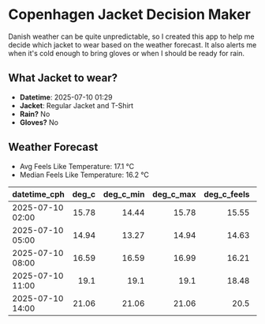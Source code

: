 
# Copenhagen Jacket Decision Maker

Danish weather can be quite unpredictable, so I created this app to help me decide which jacket to wear based on the weather forecast. 
It also alerts me when it's cold enough to bring gloves or when I should be ready for rain.

## What Jacket to wear?

- **Datetime**: 2025-07-10 01:29
- **Jacket**: Regular Jacket and T-Shirt
- **Rain?** No
- **Gloves?** No

## Weather Forecast
- Avg Feels Like Temperature: 17.1 °C
- Median Feels Like Temperature: 16.2 °C

| datetime_cph     |   deg_c |   deg_c_min |   deg_c_max |   deg_c_feels | weather   | wind   | rain   |
|:-----------------|--------:|------------:|------------:|--------------:|:----------|:-------|:-------|
| 2025-07-10 02:00 |   15.78 |       14.44 |       15.78 |         15.55 | Clouds    | Low    | None   |
| 2025-07-10 05:00 |   14.94 |       13.27 |       14.94 |         14.63 | Clouds    | Low    | None   |
| 2025-07-10 08:00 |   16.59 |       16.59 |       16.99 |         16.21 | Clouds    | Low    | None   |
| 2025-07-10 11:00 |   19.1  |       19.1  |       19.1  |         18.48 | Clear     | Low    | None   |
| 2025-07-10 14:00 |   21.06 |       21.06 |       21.06 |         20.5  | Clear     | Low    | None   |
        